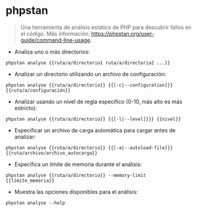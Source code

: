 # phpstan

> Una herramienta de análisis estático de PHP para descubrir fallos en el código.
> Más información: <https://phpstan.org/user-guide/command-line-usage>.

- Analiza uno o más directorios:

`phpstan analyse {{ruta/a/directorio1 ruta/a/directorio2 ...}}`

- Analizar un directorio utilizando un archivo de configuración:

`phpstan analyse {{ruta/a/directorio}} {{[-c|--configuration]}} {{ruta/a/configuración}}`

- Analizar usando un nivel de regla específico (0-10, más alto es más estricto):

`phpstan analyse {{ruta/a/directorio}} {{[-l|--level]}}} {{nivel}}`

- Especificar un archivo de carga automática para cargar antes de analizar:

`phpstan analyse {{ruta/a/directorio}} {{[-a|--autoload-file]}} {{ruta/archivo/archivo_autocarga}}`

- Especifica un límite de memoria durante el análisis:

`phpstan analyse {{ruta/a/directorio}} --memory-limit {{límite_memoria}}`

- Muestra las opciones disponibles para el análisis:

`phpstan analyse --help`
